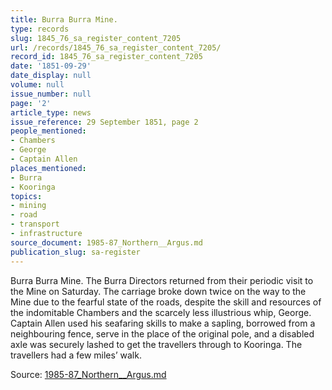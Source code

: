 ```yaml
---
title: Burra Burra Mine.
type: records
slug: 1845_76_sa_register_content_7205
url: /records/1845_76_sa_register_content_7205/
record_id: 1845_76_sa_register_content_7205
date: '1851-09-29'
date_display: null
volume: null
issue_number: null
page: '2'
article_type: news
issue_reference: 29 September 1851, page 2
people_mentioned:
- Chambers
- George
- Captain Allen
places_mentioned:
- Burra
- Kooringa
topics:
- mining
- road
- transport
- infrastructure
source_document: 1985-87_Northern__Argus.md
publication_slug: sa-register
---
```


Burra Burra Mine.  The Burra Directors returned from their periodic visit to the Mine on Saturday.  The carriage broke down twice on the way to the Mine due to the fearful state of the roads, despite the skill and resources of the indomitable Chambers and the scarcely less illustrious whip, George.  Captain Allen used his seafaring skills to make a sapling, borrowed from a neighbouring fence, serve in the place of the original pole, and a disabled axle was securely lashed to get the travellers through to Kooringa.  The travellers had a few miles’ walk.

Source: [1985-87_Northern__Argus.md](/downloads/markdown/1985-87_Northern__Argus.md)
